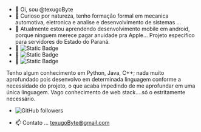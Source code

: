 - 👋 Oi, sou @texugoByte
- 👀 Curioso por natureza, tenho formação formal em mecanica automotiva, eletronica e analise e desenvolvimento de sistemas ...
- 🌱 Atualmente estou aprendendo desenvolvimento mobile em android, porque ninguem merece pagar anuidade pra Apple... Projeto especifico para servidores do Estado do Paraná.
- 💞️ ![Static Badge](https://img.shields.io/badge/Python-light?logo=python)
- 💞️ ![Static Badge](https://img.shields.io/badge/Java-ED8B00?logo=openjdk&logoColor=white)
- 💪 ![Static Badge](https://img.shields.io/badge/C%2B%2B-blue?logo=c%2B%2B&logoColor=white)

 Tenho algum conhecimento em Python, Java, C++; nada muito aprofundado pois desenvolvo em determinada linguagem conforme a necessidade do projeto, o que acaba impedindo de me aprofundar em uma única linguagem. Vago conhecimento de web stack....só o estritamente necessário.

- ![GitHub followers](https://img.shields.io/github/followers/texugobyte)

- 📫 Contato ... texugoByte@gmail.com

<!---
texugoByte/texugoByte is a ✨ special ✨ repository because its `README.md` (this file) appears on your GitHub profile.
You can click the Preview link to take a look at your changes.
--->
